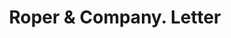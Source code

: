 ---
doi: 10.7916/D86Q38CH
date_other: '1915'
date_other_textual: '1915'
form: correspondence
genre:
- Letters (correspondence)
name:
- Roper & Company
object_in_context_url: https://biggert.cul.columbia.edu/items/view/ave_biggert_01582
subject_hierarchical_geographic:
- Petersburg, Virginia, United States
subject_name:
- Roper & Company
title: Roper & Company. Letter
sort_title: Roper & Company. Letter
call_number: ave_biggert_01582
coordinates:
- 37.21295,-77.400417
pid: ave_biggert_01582
identifiers: ave_biggert_01582
thumbnail: https://derivativo-1.library.columbia.edu/iiif/2/ldpd:343888/full/!256,256/0/native.jpg
permalink: "/biggert/ave_biggert_01582/"
layout: iiif-image-page
---